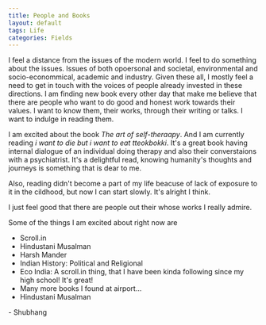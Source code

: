 ```yaml
---
title: People and Books
layout: default
tags: Life
categories: Fields
---
```


I feel a distance from the issues of the modern world. I feel to do something about the issues. Issues of both opoersonal and societal, environmental and socio-econommical, academic and industry. Given these all, I mostly feel a need to get in touch with the voices of people already invested in these directions. I am finding new book every other day that make me believe that there are people  who want to do good and honest work towards their values. I want to know them, their works, through their writing or talks. I want to indulge in reading them.

I am excited about the book _The art of self-theraapy_. And I am currently reading _i want to die but i want to eat tteokbokki_. It's a great book having internal dialogue of an individual doing therapy and also their converstaions with a psychiatrist. It's a delightful read, knowing humanity's thoughts and journeys is something that is dear to me. 

Also, reading didn't become a part of my life beacuse of lack of exposure to it in the cildhood, but now I can start slowly. It's alright I think. 

I just feel good that there are people out their whose works I really admire. 

Some of the things I am excited about right now are

- Scroll.in
- Hindustani Musalman
- Harsh Mander
- Indian History: Political and Religional
- Eco India: A scroll.in thing, that I have been kinda following since my high school! It's great!
- Many more books I found at airport...
- Hindustani Musalman


<div class="signature">
    <p>- Shubhang</p>
</div>
